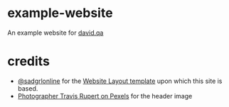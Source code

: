 # example-website
An example website for [david.qa](https://david.qa)

# credits
- [@sadgrlonline](https://github.com/sadgrlonline) for the [Website Layout template](https://sadgrl.online/projects/layout-builder/) upon which this site is based.
- [Photographer Travis Rupert on Pexels](https://www.pexels.com/photo/scenic-view-of-ocean-during-sunset-1032650/) for the header image
